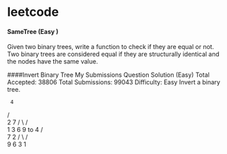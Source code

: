 # leetcode

#### SameTree (Easy )
Given two binary trees, write a function to check if they are equal or not.
Two binary trees are considered equal if they are structurally identical and the nodes have the same value.

####Invert Binary Tree My Submissions Question Solution (Easy)
Total Accepted: 38806 Total Submissions: 99043 Difficulty: Easy
Invert a binary tree.

     4
   /   \
  2     7
 / \   / \
1   3 6   9
to
     4
   /   \
  7     2
 / \   / \
9   6 3   1
